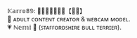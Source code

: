 𝕂𝕒𝕣𝕣𝕠𝟠𝟡: 💎💗💘💞🍬🍭🍒【💙💛】 \
🌟 ᴀᴅᴜʟᴛ ᴄᴏɴᴛᴇɴᴛ ᴄʀᴇᴀᴛᴏʀ & ᴡᴇʙᴄᴀᴍ ᴍᴏᴅᴇʟ.\
💗 ℕ𝕖𝕞𝕚 🐾 (ꜱᴛᴀꜰꜰᴏʀᴅꜱʜɪʀᴇ ʙᴜʟʟ ᴛᴇʀʀɪᴇʀ).
